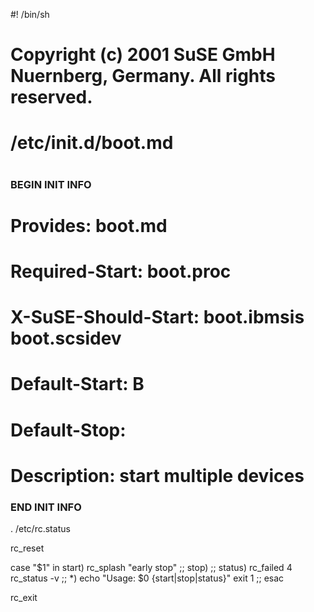 #! /bin/sh
#
# Copyright (c) 2001 SuSE GmbH Nuernberg, Germany.  All rights reserved.
#
# /etc/init.d/boot.md
#
### BEGIN INIT INFO
# Provides:          boot.md
# Required-Start:    boot.proc 
# X-SuSE-Should-Start: boot.ibmsis boot.scsidev
# Default-Start:     B
# Default-Stop:
# Description:       start multiple devices
### END INIT INFO

. /etc/rc.status

rc_reset

case "$1" in
    start)
	rc_splash "early stop"
	;;
    stop)
	;;
    status)
	rc_failed 4
	rc_status -v
	;;
    *)
	echo "Usage: $0 {start|stop|status}"
	exit 1
	;;
esac

rc_exit
	
